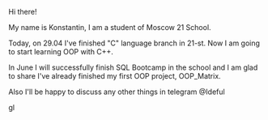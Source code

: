 Hi there!

My name is Konstantin, I am a student of Moscow 21 School. 

Today, on 29.04 I've finished "C" language branch in 21-st.
Now I am going to start learning OOP with C++. 

In June I will successfully finish SQL Bootcamp in the school and I am glad to share I've already finished my first OOP project, OOP_Matrix.

Also I'll be happy to discuss any other things in telegram
@Ideful

gl


<!---
Ideful/Ideful is a ✨ special ✨ repository because its `README.md` (this file) appears on your GitHub profile.
You can click the Preview link to take a look at your changes.
--->
